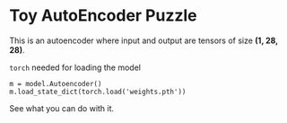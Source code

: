 # Toy AutoEncoder Puzzle

This is an autoencoder where input and output are tensors of size **(1, 28, 28)**.  


`torch` needed for loading the model
```
m = model.Autoencoder()
m.load_state_dict(torch.load('weights.pth'))
```

See what you can do with it.